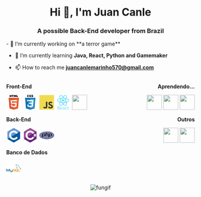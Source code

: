 <h1 align="center">Hi 👋, I'm Juan Canle</h1>
<h3 align="center">A possible Back-End developer from Brazil</h3>

<p align="left">
  - 🔭 I’m currently working on **a terror game**

  - 🌱 I’m currently learning **Java, React, Python and Gamemaker**

  - 📫 How to reach me **juancanlemarinho570@gmail.com**
</p>

<div style="display: flex; justify-content: space-between; align-items: flex-start;">
    <div style="flex: 1;">
      <p><strong>Front-End</strong></p>
      <img src="https://raw.githubusercontent.com/devicons/devicon/master/icons/html5/html5-original-wordmark.svg" width="40" height="40" />
      <img src="https://raw.githubusercontent.com/devicons/devicon/master/icons/css3/css3-original-wordmark.svg" width="40" height="40" />
      <img src="https://raw.githubusercontent.com/devicons/devicon/master/icons/javascript/javascript-original.svg" width="40" height="40" />
      <img src="https://raw.githubusercontent.com/devicons/devicon/master/icons/react/react-original-wordmark.svg" width="40" height="40" />
      <img src="https://cdn.jsdelivr.net/gh/devicons/devicon@latest/icons/tailwindcss/tailwindcss-original-wordmark.svg" width="40" height="40" />
      <p><strong>Back-End</strong></p>
      <img src="https://raw.githubusercontent.com/devicons/devicon/master/icons/c/c-original.svg" width="40" height="40" />
      <img src="https://raw.githubusercontent.com/devicons/devicon/master/icons/csharp/csharp-original.svg" width="40" height="40" />
      <img src="https://raw.githubusercontent.com/devicons/devicon/master/icons/php/php-original.svg" width="40" height="40" />
      <p><strong>Banco de Dados</strong></p>
      <img src="https://raw.githubusercontent.com/devicons/devicon/master/icons/mysql/mysql-original-wordmark.svg" width="40" height="40" />
    </div>
    <div style="flex: 1; text-align: right;">
      <p><strong>Aprendendo...</strong></p>
      <img src="https://cdn.jsdelivr.net/gh/devicons/devicon@latest/icons/java/java-original-wordmark.svg" width="40" height="40" />
      <img src="https://cdn.jsdelivr.net/gh/devicons/devicon@latest/icons/python/python-original-wordmark.svg" width="40" height="40" />
      <img src="https://cdn.jsdelivr.net/gh/devicons/devicon@latest/icons/nodejs/nodejs-original-wordmark.svg" width="40" height="40" />
      <p><strong>Outros</strong></p>
      <img src="https://www.vectorlogo.zone/logos/figma/figma-icon.svg" width="40" height="40" />
      <img src="https://www.vectorlogo.zone/logos/git-scm/git-scm-icon.svg" width="40" height="40" />
    </div>
  </div>
  
<div style="text-align: center; margin-top: 20px;">
    <img src="https://media.giphy.com/media/lWUT7SZEDv6gVI4ARR/giphy.gif" alt="fungif" />
</div>
